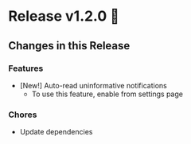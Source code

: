# Release v1.2.0 :tada:

## Changes in this Release

### Features

- [New!] Auto-read uninformative notifications
  - To use this feature, enable from settings page

### Chores

- Update dependencies
